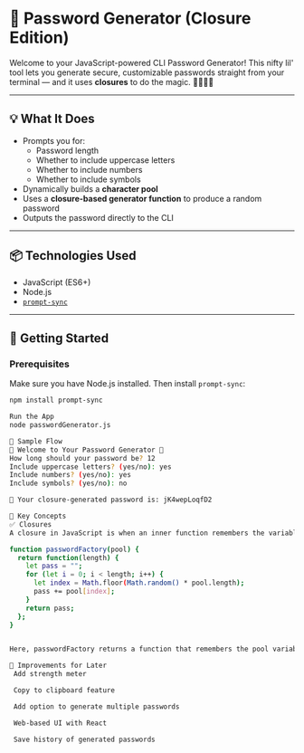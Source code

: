 # 🔐 Password Generator (Closure Edition)

Welcome to your JavaScript-powered CLI Password Generator! This nifty lil' tool lets you generate secure, customizable passwords straight from your terminal — and it uses **closures** to do the magic. 🧙🏽‍♀️✨

---

## 💡 What It Does

- Prompts you for:
  - Password length
  - Whether to include uppercase letters
  - Whether to include numbers
  - Whether to include symbols
- Dynamically builds a **character pool**
- Uses a **closure-based generator function** to produce a random password
- Outputs the password directly to the CLI

---

## 📦 Technologies Used

- JavaScript (ES6+)
- Node.js
- [`prompt-sync`](https://www.npmjs.com/package/prompt-sync)

---

## 🚀 Getting Started

### Prerequisites

Make sure you have Node.js installed. Then install `prompt-sync`:

```bash
npm install prompt-sync

Run the App
node passwordGenerator.js

🧪 Sample Flow
🔐 Welcome to Your Password Generator 🔐
How long should your password be? 12
Include uppercase letters? (yes/no): yes
Include numbers? (yes/no): yes
Include symbols? (yes/no): no

🔑 Your closure-generated password is: jK4wepLoqfD2

🧠 Key Concepts
✅ Closures
A closure in JavaScript is when an inner function remembers the variables of its outer function, even after the outer function has finished executing.

function passwordFactory(pool) {
  return function(length) {
    let pass = "";
    for (let i = 0; i < length; i++) {
      let index = Math.floor(Math.random() * pool.length);
      pass += pool[index];
    }
    return pass;
  };
}


Here, passwordFactory returns a function that remembers the pool variable — this is a classic closure move 💅🏾

🎯 Improvements for Later
 Add strength meter

 Copy to clipboard feature

 Add option to generate multiple passwords

 Web-based UI with React

 Save history of generated passwords
